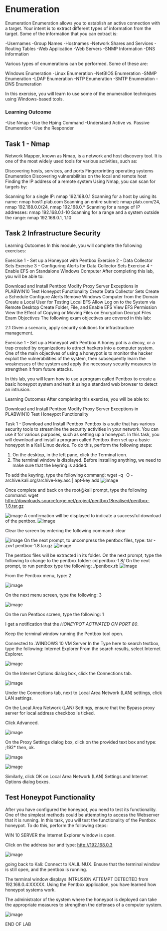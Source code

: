 # Enumeration


Enumeration
Enumeration allows you to establish an active connection with a target. Your intent is to extract different types of information from the target. Some of the information that you can extract is:

-Usernames
-Group Names
-Hostnames
-Network Shares and Services
-Routing Tables
-Web Application
-Web Servers
-SNMP Information
-DNS Information

Various types of enumerations can be performed. Some of these are:

Windows Enumeration
-Linux Enumeration
-NetBIOS Enumeration
-SNMP Enumeration
-LDAP Enumeration
-NTP Enumeration
-SMTP Enumeration
-DNS Enumeration

In this exercise, you will learn to use some of the enumeration techniques using Windows-based tools.

### Learning Outcome

-Use Nmap
-Use the Hping Command
-Understand Active vs. Passive Enumeration
-Use the Responder

## Task 1 - Nmap
Network Mapper, known as Nmap, is a network and host discovery tool. It is one of the most widely used tools for various activities, such as:

Discovering hosts, services, and ports
Fingerprinting operating systems
Enumeration
Discovering vulnerabilities on the local and remote host
Finding the IP address of a remote system
Using Nmap, you can scan for targets by:

Scanning for a single IP: nmap 192.168.0.1
Scanning for a host by using its name: nmap host1.plab.com
Scanning an entire subnet: nmap plab.com/24, nmap 192.168.0.0/24, nmap 192.168.0.*
Scanning for a range of IP addresses: nmap 192.168.0.1-10
Scanning for a range and a system outside the range: nmap 192.168.0.1, 1.10

## Task 2 Infrastructure Security 
Learning Outcomes
In this module, you will complete the following exercises:

Exercise 1 - Set up a Honeypot with Pentbox
Exercise 2 - Data Collector Sets
Exercise 3 - Configuring Alerts for Data Collector Sets
Exercise 4 - Enable EFS on Standalone Windows Computer
After completing this lab, you will be able to:

Download and Install Pentbox
Modify Proxy Server Exceptions in PLABWIN10
Test Honeypot Functionality
Create Data Collector Sets
Create a Schedule
Configure Alerts
Remove Windows Computer from the Domain
Create a Local User for Testing Local EFS
Allow Log on to the System via Remote Desktop
Create Folder, File, and Enable EFS
View EFS Permission
View the Effect of Copying or Moving Files on Encryption
Decrypt Files
Exam Objectives
The following exam objectives are covered in this lab:

2.1 Given a scenario, apply security solutions for infrastructure management.

Exercise 1 - Set up a Honeypot with Pentbox
A honey pot is a decoy, or a trap created by organizations to attract hackers into a computer system. One of the main objectives of using a honeypot is to monitor the hacker exploit the vulnerabilities of the system, then subsequently learn the weaknesses of the system and apply the necessary security measures to strengthen it from future attacks.

In this lab, you will learn how to use a program called Pentbox to create a basic honeypot system and test it using a standard web browser to detect an intrusion.

Learning Outcomes
After completing this exercise, you will be able to:

Download and Install Pentbox
Modify Proxy Server Exceptions in PLABWIN10
Test Honeypot Functionality

Task 1 - Download and Install Pentbox
Pentbox is a suite that has various security tools to streamline the security activities in your network. You can use it for various purposes, such as setting up a honeypot. In this task, you will download and install a program called Pentbox then set up a basic honeypot in a Kali Linux device. To do this, perform the following steps:



1. On the desktop, in the left pane, click the Terminal icon.
2. The terminal window is displayed. Before installing anything, we need to make sure that the keyring is added.

To add the keyring, type the following command: wget -q -O - archive.kali.org/archive-key.asc | apt-key add
![image](https://github.com/kalejcamto/Enumeration/assets/101201140/ce5722f2-5185-4b0d-aa9b-268dacb03152)


Once complete and back on the root@kali prompt, type the following command: wget http://downloads.sourceforge.net/project/pentbox18realised/pentbox-1.8.tar.gz

![image](https://github.com/kalejcamto/Enumeration/assets/101201140/21af8b69-32a3-4a90-a70e-1633a3618115)
A confirmation will be displayed to indicate a successful download of the pentbox.
![image](https://github.com/kalejcamto/Enumeration/assets/101201140/1079a308-8f71-4e11-be7b-22555e2d9a36)

Clear the screen by entering the following command: clear

![image](https://github.com/kalejcamto/Enumeration/assets/101201140/3fd1ab1a-7e67-47bc-8951-dca78313a29f)
On the next prompt, to uncompress the pentbox files, type: tar -zxvf pentbox-1.8.tar.gz
![image](https://github.com/kalejcamto/Enumeration/assets/101201140/b7bb4e22-e6af-4d87-a4fa-c393a1f219cd)


The pentbox files will be extracted in its folder. On the next prompt, type the following to change to the pentbox folder:  cd pentbox-1.8/
On the next prompt, to run pentbox type the following: ./pentbox.rb
  ![image](https://github.com/kalejcamto/Enumeration/assets/101201140/2b60b507-8795-494e-b2d6-e0673b28667b)

From the Pentbox menu, type:  2


![image](https://github.com/kalejcamto/Enumeration/assets/101201140/3af7f011-1ddb-416d-a057-90401f32b9d0)

On the next menu screen, type the following:  3

![image](https://github.com/kalejcamto/Enumeration/assets/101201140/c13f694d-999f-459b-ab0a-a7a8023e29f0)

On the run Pentbox screen, type the following:  1

I get a notification that the *HONEYPOT ACTIVATED ON PORT 80*.  

Keep the terminal window running the Pentbox tool open.


Connected to .WINDOWS 10  VM Server In the Type here to search textbox, type the following: Internet Explorer
From the search results, select Internet Explorer.

![image](https://github.com/kalejcamto/Enumeration/assets/101201140/b12c375a-9001-465c-a82b-0f50b8da02c0)

On the Internet Options dialog box, click the Connections tab.

![image](https://github.com/kalejcamto/Enumeration/assets/101201140/b9f01564-6293-4b39-85ae-ca16e3cfbaab)

Under the Connections tab, next to Local Area Network (LAN) settings, click LAN settings.

On the Local Area Network (LAN) Settings, ensure that the Bypass proxy server for local address checkbox is ticked.

Click Advanced.


![image](https://github.com/kalejcamto/Enumeration/assets/101201140/898f7007-a1a7-4dd7-b746-79267b7168fb)

On the Proxy Settings dialog box, click on the provided text box and type: ;192*  then, ok.

![image](https://github.com/kalejcamto/Enumeration/assets/101201140/786aea55-aa6a-4909-a989-722d09b4e4e8)

![image](https://github.com/kalejcamto/Enumeration/assets/101201140/9fe4c51d-c712-459c-b3dc-c9c94e33947d)

Similarly, click OK on Local Area Network (LAN) Settings and Internet Options dialog boxes.


## Test Honeypot Functionality
After you have configured the honeypot, you need to test its functionality. One of the simplest methods could be attempting to access the Webserver that it is running. In this task, you will test the functionality of the Pentbox honeypot. To do this, perform the following steps:


WIN 10 SERVER the Internet Explorer window is open.

Click on the address bar and type: http://192.168.0.3


![image](https://github.com/kalejcamto/Enumeration/assets/101201140/daab283e-c26b-4de1-bcf6-c0df79e09116)

going back to Kali: Connect to KALILINUX. Ensure that the terminal window is still open, and the pentbox is running.

The terminal window displays INTRUSION ATTEMPT DETECTED from 192.168.0.4:XXXXX.
Using the Pentbox application, you have learned how honeypot systems work.

The administrator of the system where the honeypot is deployed can take the appropriate measures to strengthen the defenses of a computer system.


![image](https://github.com/kalejcamto/Enumeration/assets/101201140/909d9003-92c8-4321-a5c3-de314285b93b)



END OF LAB
